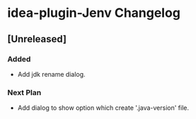 <!-- Keep a Changelog guide -> https://keepachangelog.com -->

# idea-plugin-Jenv Changelog

## [Unreleased]
### Added
- Add jdk rename dialog.

### Next Plan
- Add dialog to show option which create '.java-version' file.